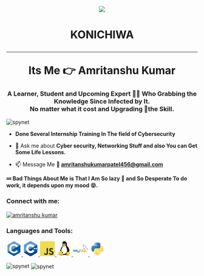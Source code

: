 <p align="center" width="300px" height="300px"><img src="https://www.hdwallpapers.in/download/blonde_boy_naruto_uzumaki_4k_hd_naruto-HD.jpg"/> </p>
<h1 align="center">KONICHIWA <hr>Its Me 👉 Amritanshu Kumar</h1>
<h3 align="center">A Learner, Student and Upcoming Expert 🧑‍🎓 Who Grabbing the Knowledge Since Infected by It.<br> No matter what it cost and Upgrading 🚀the Skill.</h3>

<p align="left"> <img src="https://komarev.com/ghpvc/?username=spynet&label=Profile%20views&color=0e75b6&style=flat" alt="spynet" /> </p>

- **Done Several Internship Training In The field of  Cybersecurity**

- 💬 Ask me about **Cyber security, Networking Stuff and also You can Get Some Life Lessons.**

- 📫 Message Me **📧 amritanshukumarpatel456@gmail.com** 

**💤 Bad Things About Me is That I Am So lazy 🦥 and So Desperate To do work, it depends upon my mood 😝.**

<h3 align="left">Connect with me:</h3>
<p align="left">
<a href="https://www.linkedin.com/in/amritanshu-kumar-910274282" target="blank"><img align="center" src="https://raw.githubusercontent.com/rahuldkjain/github-profile-readme-generator/master/src/images/icons/Social/linked-in-alt.svg" alt="amritanshu kumar" height="30" width="40" /></a>
</p>
<h3 align="left">Languages and Tools:</h3>
<p align="left"> <a href="https://www.cprogramming.com/" target="_blank" rel="noreferrer"> <img src="https://raw.githubusercontent.com/devicons/devicon/master/icons/c/c-original.svg" alt="c" width="40" height="40"/> </a> <a href="https://www.w3schools.com/cpp/" target="_blank" rel="noreferrer"> <img src="https://raw.githubusercontent.com/devicons/devicon/master/icons/cplusplus/cplusplus-original.svg" alt="cplusplus" width="40" height="40"/> </a> <a href="https://developer.mozilla.org/en-US/docs/Web/JavaScript" target="_blank" rel="noreferrer"> <img src="https://raw.githubusercontent.com/devicons/devicon/master/icons/javascript/javascript-original.svg" alt="javascript" width="40" height="40"/> </a> <a href="https://www.linux.org/" target="_blank" rel="noreferrer"> <img src="https://raw.githubusercontent.com/devicons/devicon/master/icons/linux/linux-original.svg" alt="linux" width="40" height="40"/> </a> <a href="https://www.mysql.com/" target="_blank" rel="noreferrer"> <img src="https://raw.githubusercontent.com/devicons/devicon/master/icons/mysql/mysql-original-wordmark.svg" alt="mysql" width="40" height="40"/> </a> <a href="https://www.python.org" target="_blank" rel="noreferrer"> <img src="https://raw.githubusercontent.com/devicons/devicon/master/icons/python/python-original.svg" alt="python" width="40" height="40"/> </a> </p>

<p><img align="left" src="https://github-readme-stats.vercel.app/api/top-langs?username=spynet&show_icons=true&locale=en&layout=compact" alt="spynet" /></p>

<p>&nbsp;<img align="center" src="https://github-readme-stats.vercel.app/api?username=spynet&show_icons=true&locale=en" alt="spynet" /></p>
